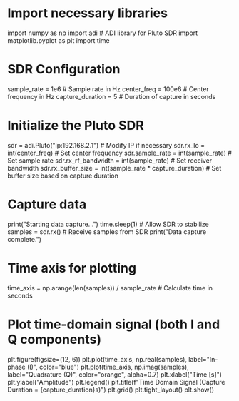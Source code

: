 # Import necessary libraries
import numpy as np
import adi  # ADI library for Pluto SDR
import matplotlib.pyplot as plt
import time

# SDR Configuration
sample_rate = 1e6  # Sample rate in Hz
center_freq = 100e6  # Center frequency in Hz
capture_duration = 5  # Duration of capture in seconds

# Initialize the Pluto SDR
sdr = adi.Pluto("ip:192.168.2.1")  # Modify IP if necessary
sdr.rx_lo = int(center_freq)  # Set center frequency
sdr.sample_rate = int(sample_rate)  # Set sample rate
sdr.rx_rf_bandwidth = int(sample_rate)  # Set receiver bandwidth
sdr.rx_buffer_size = int(sample_rate * capture_duration)  # Set buffer size based on capture duration

# Capture data
print("Starting data capture...")
time.sleep(1)  # Allow SDR to stabilize
samples = sdr.rx()  # Receive samples from SDR
print("Data capture complete.")

# Time axis for plotting
time_axis = np.arange(len(samples)) / sample_rate  # Calculate time in seconds

# Plot time-domain signal (both I and Q components)
plt.figure(figsize=(12, 6))
plt.plot(time_axis, np.real(samples), label="In-phase (I)", color="blue")
plt.plot(time_axis, np.imag(samples), label="Quadrature (Q)", color="orange", alpha=0.7)
plt.xlabel("Time [s]")
plt.ylabel("Amplitude")
plt.legend()
plt.title(f"Time Domain Signal (Capture Duration = {capture_duration}s)")
plt.grid()
plt.tight_layout()
plt.show()
